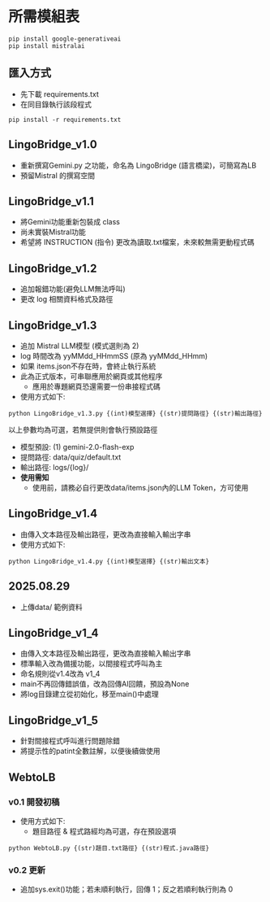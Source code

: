 # 所需模組表
```
pip install google-generativeai
pip install mistralai
```

## 匯入方式
- 先下載 requirements.txt
- 在同目錄執行該段程式
```
pip install -r requirements.txt
```

## LingoBridge_v1.0
- 重新撰寫Gemini.py 之功能，命名為 LingoBridge (語言橋梁)，可簡寫為LB
- 預留Mistral 的撰寫空間

## LingoBridge_v1.1
- 將Gemini功能重新包裝成 class
- 尚未實裝Mistral功能
- 希望將 INSTRUCTION (指令) 更改為讀取.txt檔案，未來較無需更動程式碼

## LingoBridge_v1.2
- 追加報錯功能(避免LLM無法呼叫)
- 更改 log 相關資料格式及路徑

## LingoBridge_v1.3
- 追加 Mistral LLM模型 (模式選則為 2)
- log 時間改為 yyMMdd_HHmmSS (原為 yyMMdd_HHmm)
- 如果 items.json不存在時，會終止執行系統
- 此為正式版本，可串聯應用於網頁或其他程序
  - 應用於專題網頁恐還需要一份串接程式碼
- 使用方式如下:
```
python LingoBridge_v1.3.py {(int)模型選擇} {(str)提問路徑} {(str)輸出路徑}
```
以上參數均為可選，若無提供則會執行預設路徑
- 模型預設: (1) gemini-2.0-flash-exp
- 提問路徑: data/quiz/default.txt
- 輸出路徑: logs/{log}/  
- **使用需知**
  - 使用前，請務必自行更改data/items.json內的LLM Token，方可使用

## LingoBridge_v1.4
- 由傳入文本路徑及輸出路徑，更改為直接輸入輸出字串
- 使用方式如下:
```
python LingoBridge_v1.4.py {(int)模型選擇} {(str)輸出文本}
```

## 2025.08.29
- 上傳data/ 範例資料

## LingoBridge_v1_4
- 由傳入文本路徑及輸出路徑，更改為直接輸入輸出字串
- 標準輸入改為備援功能，以間接程式呼叫為主
- 命名規則從v1.4改為 v1_4
- main不再回傳錯誤值，改為回傳AI回饋，預設為None
- 將log目錄建立從初始化，移至main()中處理

## LingoBridge_v1_5
- 針對間接程式呼叫進行問題除錯
- 將提示性的patint全數註解，以便後續做使用

## WebtoLB
### v0.1 開發初稿
- 使用方式如下:
  - 題目路徑 & 程式路經均為可選，存在預設選項
```
python WebtoLB.py {(str)題目.txt路徑} {(str)程式.java路徑}
```

### v0.2 更新
- 追加sys.exit()功能；若未順利執行，回傳 1；反之若順利執行則為 0
